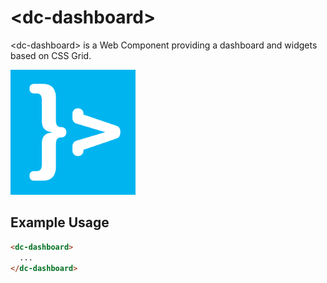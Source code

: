# &lt;dc-dashboard&gt;

&lt;dc-dashboard&gt; is a Web Component providing a dashboard and widgets based
on CSS Grid.

<img src="https://raw.githubusercontent.com/diegocardoso/dc-dashboard/master/screenshot.png" width="200" alt="Screenshot of dc-dashboard">

## Example Usage

```html
<dc-dashboard>
  ...
</dc-dashboard>
```
